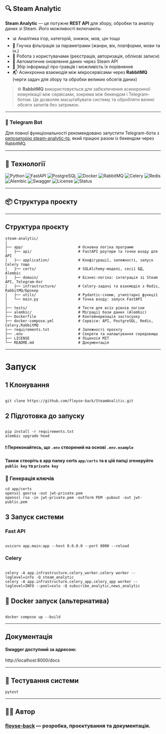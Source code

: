 ## 🔍 Steam Analytic

**Steam Analytic** — це потужне **REST API** для збору, обробки та аналізу даних зі Steam. Його можливості включають:

- 📊 Аналітика ігор, категорій, знижок, мов, цін тощо
- 🎯 Гнучка фільтрація за параметрами (жанри, вік, платформи, мови та ін.)
- 👤 Робота з користувачами (реєстрація, авторизація, облікові записи)
- 🔄 Автоматичне оновлення даних через Steam API
- 👥 Збір інформації про гравців і можливість їх порівняння
- 📬 Асинхронна взаємодія між мікросервісами через **RabbitMQ** (черги задач для збору та обробки великих обсягів даних)

> ⚙️ **RabbitMQ** використовується для забезпечення асинхронної комунікації між сервісами, зокрема між бекендом і Telegram-ботом. Це дозволяє масштабувати систему та обробляти великі обсяги запитів без затримок.

---

### 🤖 Telegram Bot

Для повної функціональності рекомендовано запустити Telegram-бота з [репозиторію steam-analytic-tg](https://github.com/floyse-back/steam-analytic-tg), який працює разом із бекендом через RabbitMQ.

---

## 🧰 Технології
![Python](https://img.shields.io/badge/Python-3.11+-blue.svg)
![FastAPI](https://img.shields.io/badge/FastAPI-async-green)
![PostgreSQL](https://img.shields.io/badge/PostgreSQL-15-blue)
![Docker](https://img.shields.io/badge/Docker-ready-blue)
![RabbitMQ](https://img.shields.io/badge/rabbitmq-4.1-yellow)
![Celery](https://img.shields.io/badge/Celery-background_tasks-yellowgreen)
![Redis](https://img.shields.io/badge/Redis-broker-red)
![Alembic](https://img.shields.io/badge/Alembic-migrations-important)
![Swagger](https://img.shields.io/badge/Docs-Swagger_UI-orange)
![License](https://img.shields.io/badge/license-MIT-green)
![Status](https://img.shields.io/badge/status-active-brightgreen)

---

## 📦 Структура проєкту
___
## Структура проєкту
```
steam-analytic/
│
├── app/                         # Основна логіка програми
│   ├── api/                     # FastAPI роутери та точки входу для API
│   ├── application/             # Конфігурації, залежності, запуск Celery тощо
│   ├── certs/                   # SQLAlchemy-моделі, сесії БД, Alembic
│   ├── domain/                  # Бізнес-логіка: інтеграція зі Steam API, Telegram-бот
│   ├── infrastructure/          # Celery-задачі та взаємодія з Redis, RabbitMQ/Брокер
│   ├── utils/                   # Pydantic-схеми, утилітарні функції
│   └── main.py                  # Точка входу: запуск FastAPI
│
├── tests/                       # Тести для всіх рівнів логіки
├── alembic/                     # Міграції бази даних (Alembic)
├── Dockerfile                   # Контейнеризація застосунку
├── docker-compose.yml           # Сервіси: API, PostgreSQL, Redis, Celery,RabbitMQ
├── requirements.txt             # Залежності проєкту
├── .env                         # Секрети та налаштування середовища
├── LICENSE                      # Ліцензія MIT
└── README.md                    # Документація
```
---
# Запуск
## 1 Клонування
```shell

git clone https://github.com/floyse-back/SteamAnalitic.git
```
## 2 Підготовка до запуску
```shell

pip install -r requirements.txt
alembic upgrade head
```
#### :exclamation: Переконайтесь, що `.env` створений на основі `.env.example`
#### Також створіть в app папку certs `app/certs` та в цій папці згенеруйте `public key` та `private key`
### 🔐 Генерація ключів
```shell
cd app/certs
openssl genrsa -out jwt-private.pem
openssl rsa -in jwt-private.pem -outform PEM -pubout -out jwt-public.pem
```
## 3 Запуск системи
### Fast API
```shell

uvicorn app.main:app --host 0.0.0.0 --port 8000 --reload
```
### Celery
```shell

celery -A app.infrastructure.celery_worker.celery worker --loglevel=info -Q steam_analytic
celery -A app.infrastructure.celery_app.celery_app worker --loglevel=INFO --pool=solo -Q subscribe_analytic,news_analytic   
```
## 🐳 Docker запуск (альтернатива)
```shell

docker compose up --build
```
___
## Документація 
#### Swagger доступний за адресою:
http://localhost:8000/docs
___
## 🧪 Тестування системи
```
pytest
```
---
## 👨‍💻 Автор
### [floyse-back](https://github.com/floyse-back) — розробка, проєктування та документація.